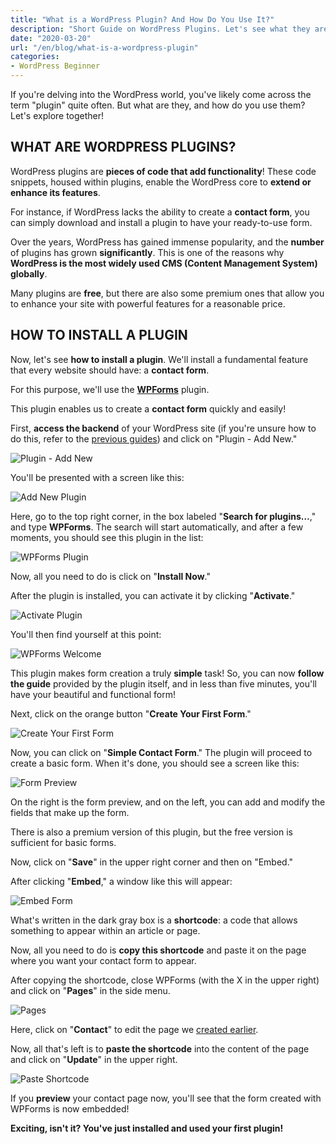 ```yaml
---
title: "What is a WordPress Plugin? And How Do You Use It?"
description: "Short Guide on WordPress Plugins. Let's see what they are, what they're used for, and how to use them."
date: "2020-03-20"
url: "/en/blog/what-is-a-wordpress-plugin"
categories:
- WordPress Beginner
---
```


If you're delving into the WordPress world, you've likely come across the term "plugin" quite often. But what are they, and how do you use them? Let's explore together!

## WHAT ARE WORDPRESS PLUGINS?

WordPress plugins are **pieces of code that add functionality**! These code snippets, housed within plugins, enable the WordPress core to **extend or enhance its features**.

For instance, if WordPress lacks the ability to create a **contact form**, you can simply download and install a plugin to have your ready-to-use form.

Over the years, WordPress has gained immense popularity, and the **number** of plugins has grown **significantly**. This is one of the reasons why **WordPress is the most widely used CMS (Content Management System) globally**.

Many plugins are **free**, but there are also some premium ones that allow you to enhance your site with powerful features for a reasonable price.

## HOW TO INSTALL A PLUGIN

Now, let's see **how to install a plugin**. We'll install a fundamental feature that every website should have: a **contact form**.

For this purpose, we'll use the **[WPForms](http://en.wordpress.org/plugins/wpforms-lite/)** plugin.

This plugin enables us to create a **contact form** quickly and easily!

First, **access the backend** of your WordPress site (if you're unsure how to do this, refer to the [previous guides](http://specialistawp.local/inizia-qui/inizia-qui-principiante/)) and click on "Plugin - Add New."

![Plugin - Add New](images/Annotazione-2020-03-31-164744-1.png)

You'll be presented with a screen like this:

![Add New Plugin](images/image-1024x528.png)

Here, go to the top right corner, in the box labeled "**Search for plugins…**," and type **WPForms**. The search will start automatically, and after a few moments, you should see this plugin in the list:

![WPForms Plugin](images/image-1-1-1.png)

Now, all you need to do is click on "**Install Now**."

After the plugin is installed, you can activate it by clicking "**Activate**."

![Activate Plugin](images/image-2-3.png)

You'll then find yourself at this point:

![WPForms Welcome](images/image-3-2.png)

This plugin makes form creation a truly **simple** task! So, you can now **follow the guide** provided by the plugin itself, and in less than five minutes, you'll have your beautiful and functional form!

Next, click on the orange button "**Create Your First Form**."

![Create Your First Form](images/image-4-1024x458.png)

Now, you can click on "**Simple Contact Form**." The plugin will proceed to create a basic form. When it's done, you should see a screen like this:

![Form Preview](images/image-5-1-1024x495.png)

On the right is the form preview, and on the left, you can add and modify the fields that make up the form.

There is also a premium version of this plugin, but the free version is sufficient for basic forms.

Now, click on "**Save**" in the upper right corner and then on "Embed."

After clicking "**Embed**," a window like this will appear:

![Embed Form](images/image-6-2.png)

What's written in the dark gray box is a **shortcode**: a code that allows something to appear within an article or page.

Now, all you need to do is **copy this shortcode** and paste it on the page where you want your contact form to appear.

After copying the shortcode, close WPForms (with the X in the upper right) and click on "**Pages**" in the side menu.

![Pages](images/Annotazione-2020-03-31-170213-1024x294.png)

Here, click on "**Contact**" to edit the page we [created earlier](http://specialistawp.local/creiamo-le-pagine-del-nostro-primo-sito-web/).

Now, all that's left is to **paste the shortcode** into the content of the page and click on "**Update**" in the upper right.

![Paste Shortcode](images/image-7-1-1024x458.png)

If you **preview** your contact page now, you'll see that the form created with WPForms is now embedded!

**Exciting, isn't it? You've just installed and used your first plugin!**